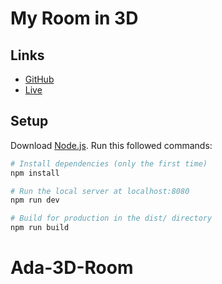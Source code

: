 # My Room in 3D

## Links

- [GitHub](https://github.com/brunosimon/my-room-in-3d)
- [Live](https://my-room-in-3d.vercel.app)

## Setup

Download [Node.js](https://nodejs.org/en/download/).
Run this followed commands:

``` bash
# Install dependencies (only the first time)
npm install

# Run the local server at localhost:8080
npm run dev

# Build for production in the dist/ directory
npm run build
```
# Ada-3D-Room
